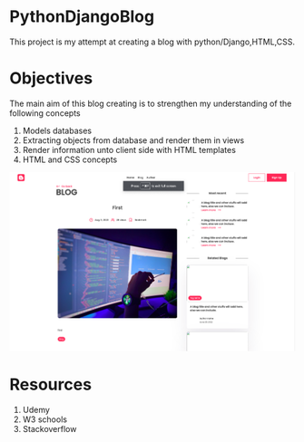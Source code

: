 # PythonDjangoBlog

This project is my attempt at creating a blog with python/Django,HTML,CSS.

# Objectives

The main aim of this blog creating is to strengthen my understanding of the following concepts

1. Models databases
2. Extracting objects from database and render them in views
3. Render information unto client side with HTML templates
4. HTML and CSS concepts

![picture](/screenshots/blog.png)

# Resources

1. Udemy
2. W3 schools
3. Stackoverflow
